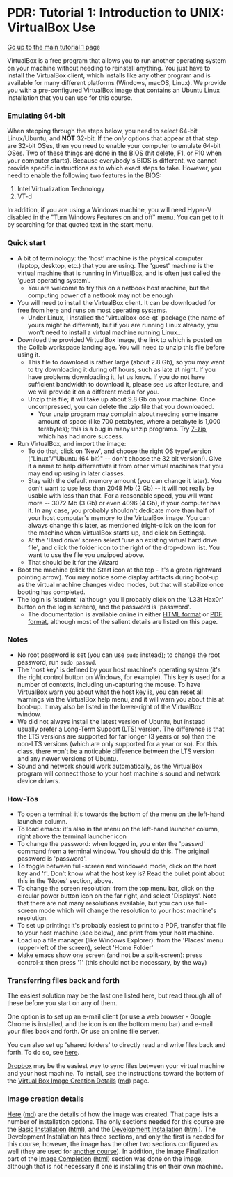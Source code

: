 PDR: Tutorial 1: Introduction to UNIX: VirtualBox Use
=====================================================

[Go up to the main tutorial 1 page](index.html)

VirtualBox is a free program that allows you to run another operating system on your machine without needing to reinstall anything.  You just have to install the VirtualBox client, which installs like any other program and is available for many different platforms (Windows, macOS, Linux).  We provide you with a pre-configured VirtualBox image that contains an Ubuntu Linux installation that you can use for this course.

### Emulating 64-bit ###

When stepping through the steps below, you need to select 64-bit Linux/Ubuntu, and **NOT** 32-bit.  If the *only* options that appear at that step are 32-bit OSes, then you need to enable your computer to emulate 64-bit OSes.  Two of these things are done in the BIOS (hit delete, F1, or F10 when your computer starts).  Because everybody's BIOS is different, we cannot provide specific instructions as to which exact steps to take.  However, you need to enable the following two features in the BIOS:

1. Intel Virtualization Technology
2. VT-d

In addition, if you are using a Windows machine, you will need Hyper-V disabled in the "Turn Windows Features on and off" menu.  You can get to it by searching for that quoted text in the start menu.


### Quick start ###

- A bit of terminology: the 'host' machine is the physical computer (laptop, desktop, etc.) that you are using.  The 'guest' machine is the virtual machine that is running in VirtualBox, and is often just called the 'guest operating system'.
    - You are welcome to try this on a netbook host machine, but the computing power of a netbook may not be enough
- You will need to install the VirtualBox client.  It can be downloaded for free from [here](https://www.virtualbox.org/) and runs on most operating systems.
	- Under Linux, I installed the 'virtualbox-ose-qt' package (the name of yours might be different), but if you are running Linux already, you won't need to install a virtual machine running Linux...
- Download the provided VirtualBox image, the link to which is posted on the Collab workspace landing age.  You will need to unzip this file before using it.
    - This file to download is rather large (about 2.8 Gb), so you may want to try downloading it during off hours, such as late at night.  If you have problems downloading it, let us know.  If you do not have sufficient bandwidth to download it, please see us after lecture, and we will provide it on a different media for you.
	- Unzip this file; it will take up about 9.8 Gb on your machine.  Once uncompressed, you can delete the .zip file that you downloaded.
        - Your unzip program may complain about needing some insane amount of space (like 700 petabytes, where a petabyte is 1,000 terabytes); this is a bug in many unzip programs.  Try [7-zip](https://www.7-zip.org/), which has had more success.
- Run VirtualBox, and import the image:
    - To do that, click on 'New', and choose the right OS type/version ("Linux"/"Ubuntu (64 bit)" -- don't choose the 32 bit version!).  Give it a name to help differentiate it from other virtual machines that you may end up using in later classes.
    - Stay with the default memory amount (you can change it later).  You don't want to use less than 2048 Mb (2 Gb) -- it will not really be usable with less than that.  For a reasonable speed, you will want more -- 3072 Mb (3 Gb) or even 4096 (4 Gb), if your computer has it.  In any case, you probably shouldn't dedicate more than half of your host computer's memory to the VirtualBox image.  You can always change this later, as mentioned (right-click on the icon for the machine when VirtualBox starts up, and click on Settings).
    - At the 'Hard drive' screen select 'use an existing virtual hard drive file', and click the folder icon to the right of the drop-down list.  You want to use the file you unzipped above.
    - That should be it for the Wizard
- Boot the machine (click the Start icon at the top - it's a green rightward pointing arrow).  You may notice some display artifacts during boot-up as the virtual machine changes video modes, but that will stabilize once booting has completed.
- The login is 'student' (although you'll probably click on the 'L33t Hax0r' button on the login screen), and the password is 'password'.
    - The documentation is available online in either [HTML format](https://www.virtualbox.org/manual/UserManual.html) or [PDF format](https://download.virtualbox.org/virtualbox/UserManual.pdf), although most of the salient details are listed on this page.

### Notes ###

- No root password is set (you can use `sudo` instead); to change the root password, run `sudo passwd`.
- The 'host key' is defined by your host machine's operating system (it's the right control button on Windows, for example).  This key is used for a number of contexts, including un-capturing the mouse.  To have VirtualBox warn you about what the host key is, you can reset all warnings via the VirtualBox help menu, and it will warn you about this at boot-up.  It may also be listed in the lower-right of the VirtualBox window.
- We did not always install the latest version of Ubuntu, but instead usually prefer a Long-Term Support (LTS) version.  The difference is that the LTS versions are supported for far longer (3 years or so) than the non-LTS versions (which are only supported for a year or so).  For this class, there won't be a noticable difference between the LTS version and any newer versions of Ubuntu.
- Sound and network should work automatically, as the VirtualBox program will connect those to your host machine's sound and network device drivers.

### How-Tos ##
- To open a terminal: it's towards the bottom of the menu on the left-hand launcher column.
- To load emacs: it's also in the menu on the left-hand launcher column, right above the terminal launcher icon
- To change the password: when logged in, you enter the 'passwd' command from a terminal window.  You should do this.  The original password is 'password'.
- To toggle between full-screen and windowed mode, click on the host key and 'f'.  Don't know what the host key is?  Read the bullet point about this in the 'Notes' section, above.
- To change the screen resolution: from the top menu bar, click on the circular power button icon on the far right, and select 'Displays'.  Note that there are not many resolutions available, but you can use full-screen mode which will change the resolution to your host machine's resolution.
- To set up printing: it's probably easiest to print to a PDF, transfer that file to your host machine (see below), and print from your host machine.
- Load up a file manager (like Windows Explorer): from the 'Places' menu (upper-left of the screen), select 'Home Folder'
- Make emacs show one screen (and not be a split-screen): press control-x then press '1' (this should not be necessary, by the way)


### Transferring files back and forth ###

The easiest solution may be the last one listed here, but read through all of these before you start on any of them.

One option is to set up an e-mail client (or use a web browser - Google Chrome is installed, and the icon is on the bottom menu bar) and e-mail your files back and forth.  Or use an online file server.

You can also set up 'shared folders' to directly read and write files back and forth.  To do so, see [here](https://www.ubuntugeek.com/how-to-access-windows-host-shared-folders-from-ubuntu-guest-in-virtualbox.html).

[Dropbox](https://www.dropbox.com) may be the easiest way to sync files between your virtual machine and your host machine.  To install, see the instructions toward the bottom of the [Virtual Box Image Creation Details](vb-image-details.html) ([md](vb-image-details.md)) page.

### Image creation details ###

[Here](vb-image-details.html) ([md](vb-image-details.md)) are the
 details of how the image was created.  That page lists a number of
 installation options.  The only sections needed for this course are the
 [Basic Installation](vb-image-details.md#basic)
 ([html](vb-image-details.html#basic)), and the
 [Development Installation](vb-image-details.md#development)
 ([html](vb-image-details.html#development)).  The Development
 Installation has three sections, and only the first is needed for
 this course; however, the image has the other two sections configured
 as well (they are used for
 [another course](https://aaronbloomfield.github.io/slp)).  In addition,
 the Image Finalization part of the
 [Image Completion](vb-image-details.md#completion)
 ([html](vb-image-details.html#completion)) section was done on the
 image, although that is not necessary if one is installing this on
 their own machine.
